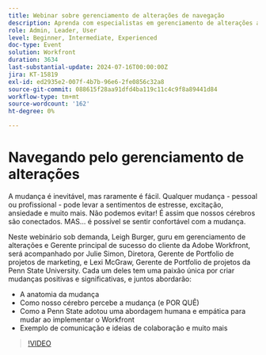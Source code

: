 ```yaml
---
title: Webinar sobre gerenciamento de alterações de navegação
description: Aprenda com especialistas em gerenciamento de alterações a navegar pelas transições com o Adobe Workfront. Obtenha insights sobre como entender a anatomia da mudança, a percepção do cérebro e a abordagem da Universidade Estadual da Pensilvânia em nosso webinário sob demanda.
role: Admin, Leader, User
level: Beginner, Intermediate, Experienced
doc-type: Event
solution: Workfront
duration: 3634
last-substantial-update: 2024-07-16T00:00:00Z
jira: KT-15819
exl-id: ed2935e2-007f-4b7b-96e6-2fe0856c32a8
source-git-commit: 088615f28aa91dfd4ba119c11c4c9f8a89441d84
workflow-type: tm+mt
source-wordcount: '162'
ht-degree: 0%

---
```


# Navegando pelo gerenciamento de alterações

A mudança é inevitável, mas raramente é fácil. Qualquer mudança - pessoal ou profissional - pode levar a sentimentos de estresse, excitação, ansiedade e muito mais. Não podemos evitar! É assim que nossos cérebros são conectados. MAS... é possível se sentir confortável com a mudança.

Neste webinário sob demanda, Leigh Burger, guru em gerenciamento de alterações e Gerente principal de sucesso do cliente da Adobe Workfront, será acompanhado por Julie Simon, Diretora, Gerente de Portfolio de projetos de marketing, e Lexi McGraw, Gerente de Portfolio de projetos da Penn State University. Cada um deles tem uma paixão única por criar mudanças positivas e significativas, e juntos abordarão:

* A anatomia da mudança
* Como nosso cérebro percebe a mudança (e POR QUÊ)
* Como a Penn State adotou uma abordagem humana e empática para mudar ao implementar o Workfront
* Exemplo de comunicação e ideias de colaboração e muito mais

>[!VIDEO](https://video.tv.adobe.com/v/3431013/?learn=on)
